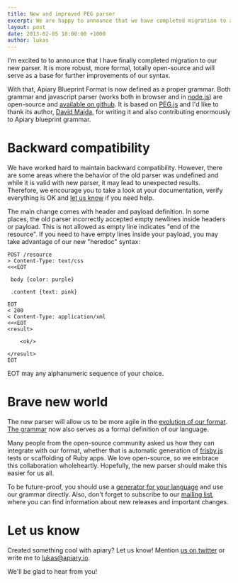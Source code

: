 ```yaml
---
title: New and improved PEG parser
excerpt: We are happy to announce that we have completed migration to a rewrite of our blueprint parser. The parser is now open-source and will serve as a base for further improvements of our format.
layout: post
date: 2013-02-05 18:00:00 +1000
author: lukas
---
```


I'm excited to to announce that I have finally completed migration
to our new parser. It is more robust, more formal, totally open-source
and will serve as a base for further improvements of our syntax.

With that, Apiary Blueprint Format is now defined as a proper grammar.
Both grammar and javascript parser (works both in browser and in
[node.js](http://nodejs.org/)) are open-source and
[available on github](https://github.com/apiaryio/blueprint-parser).
It is based on [PEG.js](http://pegjs.majda.cz/)
and I'd like to thank its author, [David Majda](http://majda.cz/),
for writing it and also contributing enormously to Apiary blueprint grammar.

# Backward compatibility

We have worked hard to maintain backward compatibility. However, there
are some areas where the behavior of the old parser
was undefined and while it is valid with new parser, it may lead to
unexpected results. Therefore, we encourage you to take a look at your
documentation, verify everything is OK and [let us know](http://support.apiary.io/)
if you need help.

The main change comes with header and payload definition. In some places,
the old parser incorrectly accepted empty newlines inside headers or
payload. This is not allowed as empty line indicates "end of the
resource". If you need to have empty lines inside your payload, you
may take advantage of our new "heredoc" syntax:

	POST /resource
	> Content-Type: text/css
	<<<EOT

	 body {color: purple}

	 .content {text: pink}

	EOT
	< 200
	< Content-Type: application/xml
	<<<EOT
	<result>

	    <ok/>

	</result>
	EOT

EOT may any alphanumeric sequence of your choice.

# Brave new world

The new parser will allow us to be more agile in the [evolution of our format](https://blog.apiary.io/New-API-Blueprint-Format).
[The grammar](https://github.com/apiaryio/blueprint-parser/blob/master/src/apiary-blueprint-parser.pegjs)
now also serves as a formal definition of our language.

Many people from the open-source community asked us how they can integrate with our format, whether that is automatic generation of [frisby.js](http://frisbyjs.com/) tests or scaffolding of Ruby apps. We love open-source, so we embrace this collaboration wholeheartly.
Hopefully, the new parser should make this easier for us all.

To be future-proof, you should use a [generator for your language](http://en.wikipedia.org/wiki/Comparison_of_parser_generators#Parsing_expression_grammars.2C_deterministic_boolean_grammars)
and use our grammar directly. Also, don't forget to subscribe to our
[mailing list](https://groups.google.com/forum/?fromgroups#!forum/apiary-blueprint-parser),
where you can find information about new releases and important changes.

# Let us know

Created something cool with apiary? Let us know! Mention [us on twitter](http://twitter.com/apiaryio) or write me to [lukas@apiary.io](mailto:lukas@apiary.io).

We'll be glad to hear from you!
